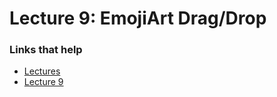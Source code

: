 # Lecture 9: EmojiArt Drag/Drop



### Links that help

- [Lectures](https://cs193p.sites.stanford.edu/)
- [Lecture 9](https://www.youtube.com/watch?v=eNS5EzgK3lY&ab_channel=Stanford)






